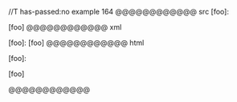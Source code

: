 //T has-passed:no
example 164
@@@@@@@@@@@@ src
[foo]:

[foo]
@@@@@@@@@@@@ xml
<?xml version="1.0" encoding="UTF-8"?>
<!DOCTYPE document SYSTEM "CommonMark.dtd">
<document xmlns="http://commonmark.org/xml/1.0">
  <paragraph>
    <text>[foo]:</text>
  </paragraph>
  <paragraph>
    <text>[foo]</text>
  </paragraph>
</document>
@@@@@@@@@@@@ html
<p>[foo]:</p>
<p>[foo]</p>
@@@@@@@@@@@@
